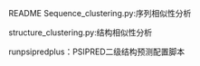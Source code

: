 README
Sequence_clustering.py:序列相似性分析

structure_clustering.py:结构相似性分析

runpsipredplus：PSIPRED二级结构预测配置脚本
